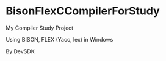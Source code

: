 # BisonFlexCCompilerForStudy

My Compiler Study Project 

Using BISON, FLEX  (Yacc, lex) in Windows

By DevSDK
